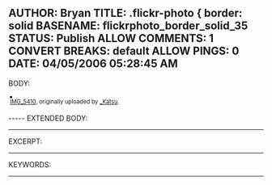 AUTHOR: Bryan
TITLE: .flickr-photo { border: solid
BASENAME: flickrphoto_border_solid_35
STATUS: Publish
ALLOW COMMENTS: 1
CONVERT BREAKS: __default__
ALLOW PINGS: 0
DATE: 04/05/2006 05:28:45 AM
-----
BODY:
<style type="text/css">
.flickr-photo { border: solid 2px #000000; }
.flickr-yourcomment { }
.flickr-frame { text-align: left; padding: 3px; }
.flickr-caption { font-size: 0.8em; margin-top: 0px; }
</style>

<div class="flickr-frame">
	<a href="http://www.flickr.com/photos/katsu/121859763/" title="photo sharing"><img src="http://static.flickr.com/39/121859763_b02104f8c6.jpg" class="flickr-photo" alt="" /></a>
<br />
	<span class="flickr-caption"><a href="http://www.flickr.com/photos/katsu/121859763/">IMG_5410</a>, originally uploaded by <a href="http://www.flickr.com/people/katsu/">_Katsu</a>.</span>
</div>
				
<p class="flickr-yourcomment">
	
</p>
-----
EXTENDED BODY:

-----
EXCERPT:

-----
KEYWORDS:

-----


